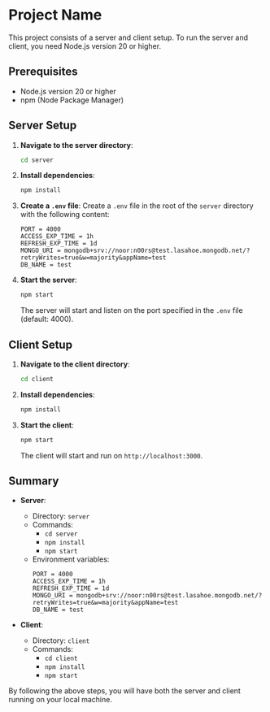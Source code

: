 # Project Name

This project consists of a server and client setup. To run the server and client, you need Node.js version 20 or higher.

## Prerequisites

- Node.js version 20 or higher
- npm (Node Package Manager)

## Server Setup

1. **Navigate to the server directory**:
    ```bash
    cd server
    ```

2. **Install dependencies**:
    ```bash
    npm install
    ```

3. **Create a `.env` file**:
    Create a `.env` file in the root of the `server` directory with the following content:
    ```env
    PORT = 4000
    ACCESS_EXP_TIME = 1h
    REFRESH_EXP_TIME = 1d
    MONGO_URI = mongodb+srv://noor:n00rs@test.lasahoe.mongodb.net/?retryWrites=true&w=majority&appName=test
    DB_NAME = test
    ```

4. **Start the server**:
    ```bash
    npm start
    ```

   The server will start and listen on the port specified in the `.env` file (default: 4000).

## Client Setup

1. **Navigate to the client directory**:
    ```bash
    cd client
    ```

2. **Install dependencies**:
    ```bash
    npm install
    ```

3. **Start the client**:
    ```bash
    npm start
    ```

   The client will start and run on `http://localhost:3000`.

## Summary

- **Server**:
  - Directory: `server`
  - Commands:
    - `cd server`
    - `npm install`
    - `npm start`
  - Environment variables:
    ```env
    PORT = 4000
    ACCESS_EXP_TIME = 1h
    REFRESH_EXP_TIME = 1d
    MONGO_URI = mongodb+srv://noor:n00rs@test.lasahoe.mongodb.net/?retryWrites=true&w=majority&appName=test
    DB_NAME = test
    ```

- **Client**:
  - Directory: `client`
  - Commands:
    - `cd client`
    - `npm install`
    - `npm start`

By following the above steps, you will have both the server and client running on your local machine.
